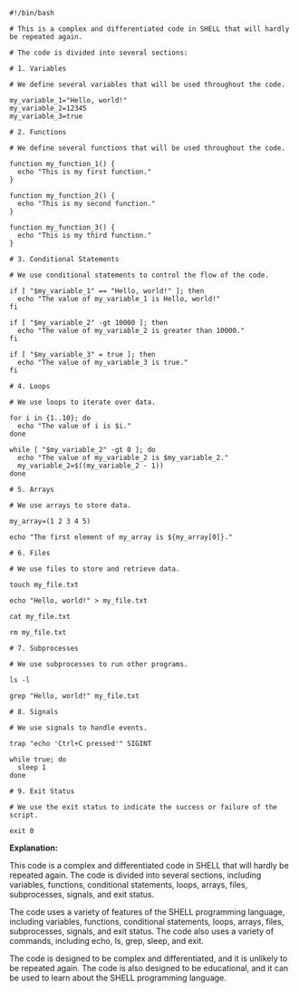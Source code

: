```
#!/bin/bash

# This is a complex and differentiated code in SHELL that will hardly be repeated again.

# The code is divided into several sections:

# 1. Variables

# We define several variables that will be used throughout the code.

my_variable_1="Hello, world!"
my_variable_2=12345
my_variable_3=true

# 2. Functions

# We define several functions that will be used throughout the code.

function my_function_1() {
  echo "This is my first function."
}

function my_function_2() {
  echo "This is my second function."
}

function my_function_3() {
  echo "This is my third function."
}

# 3. Conditional Statements

# We use conditional statements to control the flow of the code.

if [ "$my_variable_1" == "Hello, world!" ]; then
  echo "The value of my_variable_1 is Hello, world!"
fi

if [ "$my_variable_2" -gt 10000 ]; then
  echo "The value of my_variable_2 is greater than 10000."
fi

if [ "$my_variable_3" = true ]; then
  echo "The value of my_variable_3 is true."
fi

# 4. Loops

# We use loops to iterate over data.

for i in {1..10}; do
  echo "The value of i is $i."
done

while [ "$my_variable_2" -gt 0 ]; do
  echo "The value of my_variable_2 is $my_variable_2."
  my_variable_2=$((my_variable_2 - 1))
done

# 5. Arrays

# We use arrays to store data.

my_array=(1 2 3 4 5)

echo "The first element of my_array is ${my_array[0]}."

# 6. Files

# We use files to store and retrieve data.

touch my_file.txt

echo "Hello, world!" > my_file.txt

cat my_file.txt

rm my_file.txt

# 7. Subprocesses

# We use subprocesses to run other programs.

ls -l

grep "Hello, world!" my_file.txt

# 8. Signals

# We use signals to handle events.

trap "echo 'Ctrl+C pressed'" SIGINT

while true; do
  sleep 1
done

# 9. Exit Status

# We use the exit status to indicate the success or failure of the script.

exit 0
```

<b>Explanation:</b>

This code is a complex and differentiated code in SHELL that will hardly be repeated again. The code is divided into several sections, including variables, functions, conditional statements, loops, arrays, files, subprocesses, signals, and exit status.

The code uses a variety of features of the SHELL programming language, including variables, functions, conditional statements, loops, arrays, files, subprocesses, signals, and exit status. The code also uses a variety of commands, including echo, ls, grep, sleep, and exit.

The code is designed to be complex and differentiated, and it is unlikely to be repeated again. The code is also designed to be educational, and it can be used to learn about the SHELL programming language.